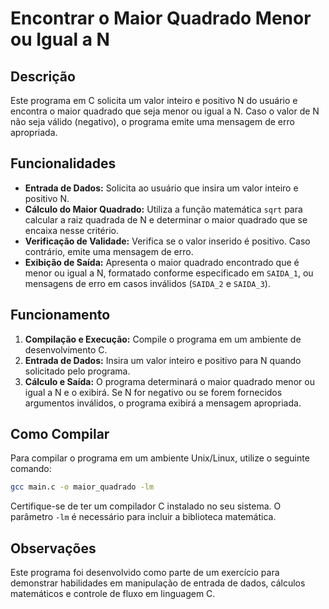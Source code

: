 # Encontrar o Maior Quadrado Menor ou Igual a N

## Descrição

Este programa em C solicita um valor inteiro e positivo N do usuário e encontra o maior quadrado que seja menor ou igual a N. Caso o valor de N não seja válido (negativo), o programa emite uma mensagem de erro apropriada.

## Funcionalidades

- **Entrada de Dados:** Solicita ao usuário que insira um valor inteiro e positivo N.
- **Cálculo do Maior Quadrado:** Utiliza a função matemática `sqrt` para calcular a raiz quadrada de N e determinar o maior quadrado que se encaixa nesse critério.
- **Verificação de Validade:** Verifica se o valor inserido é positivo. Caso contrário, emite uma mensagem de erro.
- **Exibição de Saída:** Apresenta o maior quadrado encontrado que é menor ou igual a N, formatado conforme especificado em `SAIDA_1`, ou mensagens de erro em casos inválidos (`SAIDA_2` e `SAIDA_3`).

## Funcionamento

1. **Compilação e Execução:** Compile o programa em um ambiente de desenvolvimento C.
2. **Entrada de Dados:** Insira um valor inteiro e positivo para N quando solicitado pelo programa.
3. **Cálculo e Saída:** O programa determinará o maior quadrado menor ou igual a N e o exibirá. Se N for negativo ou se forem fornecidos argumentos inválidos, o programa exibirá a mensagem apropriada.

## Como Compilar

Para compilar o programa em um ambiente Unix/Linux, utilize o seguinte comando:

```bash
gcc main.c -o maior_quadrado -lm
```

Certifique-se de ter um compilador C instalado no seu sistema. O parâmetro `-lm` é necessário para incluir a biblioteca matemática.

## Observações

Este programa foi desenvolvido como parte de um exercício para demonstrar habilidades em manipulação de entrada de dados, cálculos matemáticos e controle de fluxo em linguagem C.
